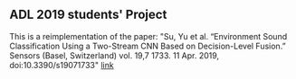 ## ADL 2019 students' Project

This is a reimplementation of the paper: "Su, Yu et al. “Environment Sound Classification Using a Two-Stream CNN Based on 
Decision-Level Fusion.” Sensors (Basel, Switzerland) vol. 19,7 1733. 11 Apr. 2019, doi:10.3390/s19071733" [link](https://www.ncbi.nlm.nih.gov/pmc/articles/PMC6479959/)

